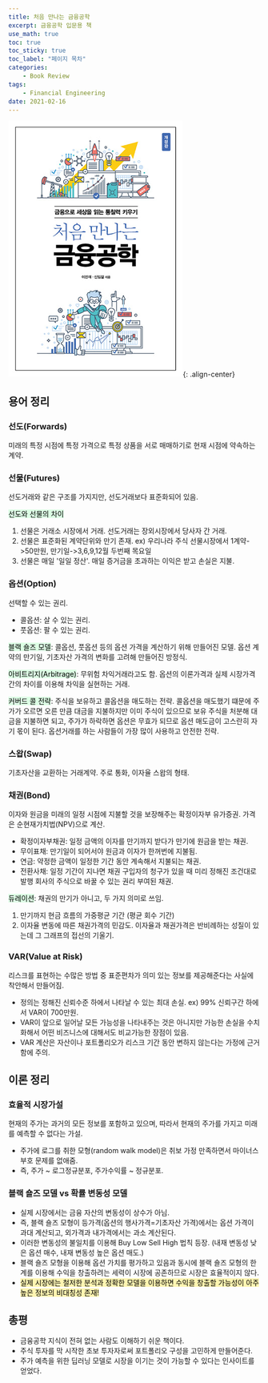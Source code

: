 ```yaml
---
title: 처음 만나는 금융공학
excerpt: 금융공학 입문용 책
use_math: true
toc: true
toc_sticky: true
toc_label: "페이지 목차"
categories: 
    - Book Review
tags: 
    - Financial Engineering
date: 2021-02-16
---
```


![책 표지](/assets/images/0007/처음_만나는_금융공학_표지.jpg){: .align-center}  


## 용어 정리
### 선도(Forwards)
미래의 특정 시점에 특정 가격으로 특정 상품을 서로 매매하기로 현재 시점에 약속하는 계약.
### 선물(Futures)
선도거래와 같은 구조를 가지지만, 선도거래보다 표준화되어 있음.  

<mark style='background-color: #dcffe4'> 선도와 선물의 차이</mark>
  1. 선물은 거래소 시장에서 거래. 선도거래는 장외시장에서 당사자 간 거래.
  2. 선물은 표준화된 계약단위와 만기 존재. ex) 우리나라 주식 선물시장에서 1계약->50만원, 만기일->3,6,9,12월 두번째 목요일
  3. 선물은 매일 '일일 정산'. 매일 증거금을 초과하는 이익은 받고 손실은 지불.

### 옵션(Option)
선택할 수 있는 권리.
- 콜옵션: 살 수 있는 권리.
- 풋옵션: 팔 수 있는 권리.  

<mark style='background-color: #dcffe4'>블랙 숄즈 모델</mark>: 콜옵션, 풋옵션 등의 옵션 가격을 계산하기 위해 만들어진 모델. 옵션 계약의 만기일, 기초자산 가격의 변화를 고려해 만들어진 방정식.

<mark style='background-color: #dcffe4'>아비트리지(Arbitrage)</mark>: 무위험 차익거래라고도 함. 옵션의 이론가격과 실제 시장가격 간의 차이를 이용해 차익을 실현하는 거래.

<mark style='background-color: #dcffe4'>커버드 콜 전략</mark>: 주식을 보유하고 콜옵션을 매도하는 전략. 콜옵션을 매도했기 떄문에 주가가 오르면 오른 만큼 대금을 지불하지만 이미 주식이 있으므로 보유 주식을 처분해 대금을 지불하면 되고, 주가가 하락하면 옵션은 무효가 되므로 옵션 매도금이 고스란히 자기 몫이 된다. 옵션거래를 하는 사람들이 가장 많이 사용하고 안전한 전략.

### 스왑(Swap)
기초자산을 교환하는 거래계약. 주로 통화, 이자율 스왑의 형태.

### 채권(Bond)
이자와 원금을 미래의 일정 시점에 지불할 것을 보장해주는 확정이자부 유가증권. 가격은 순현재가치법(NPV)으로 계산.
- 확정이자부채권: 일정 금액의 이자를 만기까지 받다가 만기에 원금을 받는 채권.
- 무이표채: 만기일이 되어서야 원금과 이자가 한꺼번에 지불됨.
- 연금: 약정한 금액이 일정한 기간 동안 계속해서 지불되는 채권.
- 전환사채: 일정 기간이 지나면 채권 구입자의 청구가 있을 때 미리 정해진 조건대로 발행 회사의 주식으로 바꿀 수 있는 권리 부여된 채권.  

<mark style='background-color: #dcffe4'>듀레이션</mark>: 채권의 만기가 아니고, 두 가지 의미로 쓰임.
  1. 만기까지 현금 흐름의 가중평균 기간 (평균 회수 기간)
  2. 이자율 변동에 따른 채권가격의 민감도. 이자율과 채권가격은 반비례하는 성질이 있는데 그 그래프의 접선의 기울기. 

### VAR(Value at Risk)
리스크를 표현하는 수많은 방법 중 표준편차가 의미 있는 정보를 제공해준다는 사실에 착안해서 만들어짐.
- 정의는 정해진 신뢰수준 하에서 나타날 수 있는 최대 손실. ex) 99% 신뢰구간 하에서 VAR이 700만원.
- VAR이 앞으로 일어날 모든 가능성을 나타내주는 것은 아니지만 가능한 손실을 수치화해서 어떤 비즈니스에 대해서도 비교가능한 장점이 있음.
- VAR 계산은 자산이나 포트폴리오가 리스크 기간 동안 변하지 않는다는 가정에 근거함에 주의.


## 이론 정리
### 효율적 시장가설
현재의 주가는 과거의 모든 정보를 포함하고 있으며, 따라서 현재의 주가를 가지고 미래를 예측할 수 없다는 가설.
- 주가에 로그를 취한 모형(random walk model)은 취보 가정 만족하면서 마이너스 부호 문제를 없애줌.
- 즉, 주가 ~ 로그정규분포, 주가수익률 ~ 정규분포.

### 블랙 숄즈 모델 vs 확률 변동성 모델
- 실제 시장에서는 금융 자산의 변동성이 상수가 아님.
- 즉, 블랙 숄즈 모형이 등가격(옵션의 행사가격=기초자산 가격)에서는 옵션 가격이 과대 계산되고, 외가격과 내가격에서는 과소 계산된다.
- 이러한 변동성의 불일치를 이용해 Buy Low Sell High 법칙 등장. (내재 변동성 낮은 옵션 매수, 내재 변동성 높은 옵션 매도.)
- 블랙 숄즈 모형을 이용해 옵션 가치를 평가하고 있음과 동시에 블랙 숄즈 모형의 한계를 이용해 수익을 창출하려는 세력이 시장에 공존하므로 시장은 효율적이지 않다.
- <mark style='background-color: #fff5b1'>실제 시장에는 철저한 분석과 정확한 모델을 이용하면 수익을 창출할 가능성이 아주 높은 정보의 비대칭성 존재!</mark>


## 총평
- 금융공학 지식이 전혀 없는 사람도 이해하기 쉬운 책이다.
- 주식 투자를 막 시작한 초보 투자자로써 포트폴리오 구성을 고민하게 만들어준다.
- 주가 예측을 위한 딥러닝 모델로 시장을 이기는 것이 가능할 수 있다는 인사이트를 얻었다.

